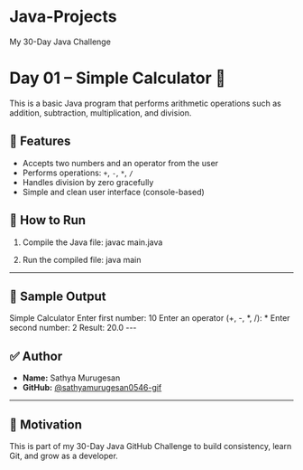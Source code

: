 # Java-Projects
My 30-Day Java Challenge

# Day 01 – Simple Calculator 🧮

This is a basic Java program that performs arithmetic operations such as addition, subtraction, multiplication, and division.

## 📝 Features

- Accepts two numbers and an operator from the user
- Performs operations: `+`, `-`, `*`, `/`
- Handles division by zero gracefully
- Simple and clean user interface (console-based)

## 🚀 How to Run

1. Compile the Java file:
javac main.java

2. Run the compiled file:
java main 
---

## 📝 Sample Output

Simple Calculator
Enter first number: 10
Enter an operator (+, -, *, /): *
Enter second number: 2
Result: 20.0 ---


## ✅ Author

- **Name:** Sathya Murugesan  
- **GitHub:** [@sathyamurugesan0546-gif](https://github.com/sathyamurugesan0546-gif)

---
## 🌟 Motivation

This is part of my 30-Day Java GitHub Challenge to build consistency, learn Git, and grow as a developer.
